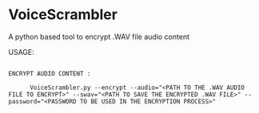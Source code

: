 # VoiceScrambler
A python based tool to encrypt .WAV file audio content

USAGE:


```

ENCRYPT AUDIO CONTENT : 
      
      VoiceScrambler.py --encrypt --audio="<PATH TO THE .WAV AUDIO FILE TO ENCRYPT>" --swav="<PATH TO SAVE THE ENCRYPTED .WAV FILE>" --password="<PASSWORD TO BE USED IN THE ENCRYPTION PROCESS>"

```
